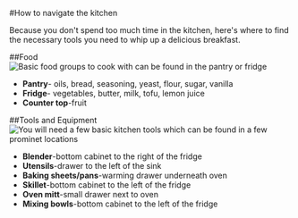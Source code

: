 #How to navigate the kitchen

Because you don't spend too much time in the kitchen, here's where to find the necessary tools you need to whip up a delicious breakfast.

##Food
![Basic food groups to cook with can be found in the pantry or fridge](http://weknowyourdreams.com/images/food/food-03.jpg)
* **Pantry**- oils, bread, seasoning, yeast, flour, sugar, vanilla
* **Fridge**- vegetables, butter, milk, tofu, lemon juice
* **Counter top**-fruit

##Tools and Equipment
![You will need a few basic kitchen tools which can be found in a few prominet locations](http://www.essentialchefs.com/wp-content/uploads/2015/01/Essential-Kitchen-Tools.jpg)
* **Blender**-bottom cabinet to the right of the fridge
* **Utensils**-drawer to the left of the sink
* **Baking sheets/pans**-warming drawer underneath oven
* **Skillet**-bottom cabinet to the left of the fridge
* **Oven mitt**-small drawer next to oven
* **Mixing bowls**-bottom cabinet to the left of the fridge
